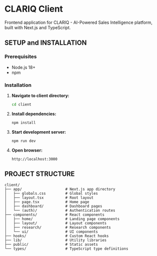 # CLARIQ Client

Frontend application for CLARIQ - AI-Powered Sales Intelligence platform, built with Next.js and TypeScript.

## SETUP and INSTALLATION

### Prerequisites

- Node.js 18+
- npm

### Installation

1. **Navigate to client directory:**

   ```bash
   cd client
   ```

2. **Install dependencies:**

   ```bash
   npm install
   ```

3. **Start development server:**

   ```bash
   npm run dev
   ```

4. **Open browser:**
   ```
   http://localhost:3000
   ```

## PROJECT STRUCTURE

```
client/
├── app/                    # Next.js app directory
│   ├── globals.css         # Global styles
│   ├── layout.tsx          # Root layout
│   ├── page.tsx            # Home page
│   ├── dashboard/          # Dashboard pages
│   └── (auth)/             # Authentication routes
├── components/             # React components
│   ├── home/               # Landing page components
│   ├── layout/             # Layout components
│   ├── research/           # Research components
│   └── ui/                 # UI components
├── hooks/                  # Custom React hooks
├── lib/                    # Utility libraries
├── public/                 # Static assets
└── types/                  # TypeScript type definitions
```
